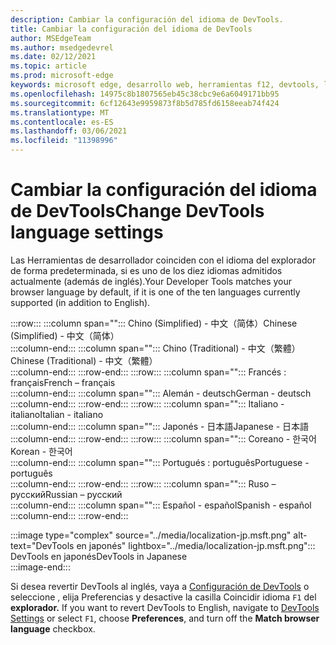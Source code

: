 ```yaml
---
description: Cambiar la configuración del idioma de DevTools.
title: Cambiar la configuración del idioma de DevTools
author: MSEdgeTeam
ms.author: msedgedevrel
ms.date: 02/12/2021
ms.topic: article
ms.prod: microsoft-edge
keywords: microsoft edge, desarrollo web, herramientas f12, devtools, localización, loc, idioma
ms.openlocfilehash: 14975c8b1807565eb45c38cbc9e6a6049171bb95
ms.sourcegitcommit: 6cf12643e9959873f8b5d785fd6158eeab74f424
ms.translationtype: MT
ms.contentlocale: es-ES
ms.lasthandoff: 03/06/2021
ms.locfileid: "11398996"
---
```

# <a name="change-devtools-language-settings"></a><span data-ttu-id="21f36-104">Cambiar la configuración del idioma de DevTools</span><span class="sxs-lookup"><span data-stu-id="21f36-104">Change DevTools language settings</span></span>  

<span data-ttu-id="21f36-105">Las Herramientas de desarrollador coinciden con el idioma del explorador de forma predeterminada, si es uno de los diez idiomas admitidos actualmente \(además de inglés\).</span><span class="sxs-lookup"><span data-stu-id="21f36-105">Your Developer Tools matches your browser language by default, if it is one of the ten languages currently supported \(in addition to English\).</span></span>  

:::row:::
   :::column span="":::
      <span data-ttu-id="21f36-106">Chino \(Simplified\) - &#20013;&#25991;&#65288;&#31616;&#20307;&#65289;</span><span class="sxs-lookup"><span data-stu-id="21f36-106">Chinese \(Simplified\) - &#20013;&#25991;&#65288;&#31616;&#20307;&#65289;</span></span>  
   :::column-end:::
   :::column span="":::
      <span data-ttu-id="21f36-107">Chino \(Traditional\) - &#20013;&#25991;&#65288;&#32321;&#39636;&#65289;</span><span class="sxs-lookup"><span data-stu-id="21f36-107">Chinese \(Traditional\) - &#20013;&#25991;&#65288;&#32321;&#39636;&#65289;</span></span>  
   :::column-end:::
:::row-end:::
:::row:::
   :::column span="":::
      <span data-ttu-id="21f36-108">Francés : fran&#231;ais</span><span class="sxs-lookup"><span data-stu-id="21f36-108">French – fran&#231;ais</span></span>  
   :::column-end:::
   :::column span="":::
      <span data-ttu-id="21f36-109">Alemán - deutsch</span><span class="sxs-lookup"><span data-stu-id="21f36-109">German - deutsch</span></span>  
   :::column-end:::
:::row-end:::
:::row:::
   :::column span="":::
      <span data-ttu-id="21f36-110">Italiano - italiano</span><span class="sxs-lookup"><span data-stu-id="21f36-110">Italian - italiano</span></span>  
   :::column-end:::
   :::column span="":::
      <span data-ttu-id="21f36-111">Japonés - &#26085;&#26412;&#35486;</span><span class="sxs-lookup"><span data-stu-id="21f36-111">Japanese - &#26085;&#26412;&#35486;</span></span>  
   :::column-end:::
:::row-end:::
:::row:::
   :::column span="":::
      <span data-ttu-id="21f36-112">Coreano - &#54620;&#44397;&#50612;</span><span class="sxs-lookup"><span data-stu-id="21f36-112">Korean - &#54620;&#44397;&#50612;</span></span>  
   :::column-end:::
   :::column span="":::
      <span data-ttu-id="21f36-113">Portugués : portugu&#234;s</span><span class="sxs-lookup"><span data-stu-id="21f36-113">Portuguese - portugu&#234;s</span></span>  
   :::column-end:::
:::row-end:::
:::row:::
   :::column span="":::
      <span data-ttu-id="21f36-114">Ruso – &#1088;&#1091;&#1089;&#1089;&#1082;&#1080;&#1081;</span><span class="sxs-lookup"><span data-stu-id="21f36-114">Russian – &#1088;&#1091;&#1089;&#1089;&#1082;&#1080;&#1081;</span></span>  
   :::column-end:::
   :::column span="":::
      <span data-ttu-id="21f36-115">Español - espa&#241;ol</span><span class="sxs-lookup"><span data-stu-id="21f36-115">Spanish - espa&#241;ol</span></span>  
   :::column-end:::
:::row-end:::  

:::image type="complex" source="../media/localization-jp.msft.png" alt-text="DevTools en japonés" lightbox="../media/localization-jp.msft.png":::
   <span data-ttu-id="21f36-117">DevTools en japonés</span><span class="sxs-lookup"><span data-stu-id="21f36-117">DevTools in Japanese</span></span>  
:::image-end:::  

<span data-ttu-id="21f36-118">Si desea revertir DevTools al inglés, vaya a [Configuración de DevTools][DevtoolsCustomizeIndexSettings] o seleccione , elija Preferencias y desactive la casilla Coincidir idioma `F1` del **explorador.** </span><span class="sxs-lookup"><span data-stu-id="21f36-118">If you want to revert DevTools to English, navigate to [DevTools Settings][DevtoolsCustomizeIndexSettings] or select `F1`, choose **Preferences**, and turn off the **Match browser language** checkbox.</span></span>  

<!-- links -->  

[DevtoolsCustomizeIndexSettings]: ./index.md#settings "Configuración: personalizar Microsoft Edge DevTools | Microsoft Docs"  
